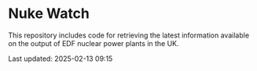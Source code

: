 # Nuke Watch

This repository includes code for retrieving the latest information available on the output of EDF nuclear power plants in the UK.

Last updated: 2025-02-13 09:15